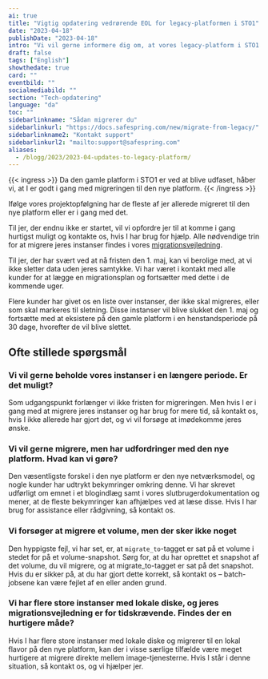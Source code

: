 ```yaml
---
ai: true
title: "Vigtig opdatering vedrørende EOL for legacy-platformen i STO1"
date: "2023-04-18"
publishDate: "2023-04-18"
intro: "Vi vil gerne informere dig om, at vores legacy-platform i STO1 bliver lukket ned den 1. maj 2023."
draft: false
tags: ["English"]
showthedate: true
card: ""
eventbild: ""
socialmediabild: ""
section: "Tech-opdatering"
language: "da"
toc: ""
sidebarlinkname: "Sådan migrerer du"
sidebarlinkurl: "https://docs.safespring.com/new/migrate-from-legacy/"
sidebarlinkname2: "Kontakt support"
sidebarlinkurl2: "mailto:support@safespring.com"
aliases:
  - /blogg/2023/2023-04-updates-to-legacy-platform/
---
```

{{< ingress >}}
Da den gamle platform i STO1 er ved at blive udfaset, håber vi, at I er godt i gang med migreringen til den nye platform.
{{< /ingress >}}

Ifølge vores projektopfølgning har de fleste af jer allerede migreret til den nye platform eller er i gang med det.

Til jer, der endnu ikke er startet, vil vi opfordre jer til at komme i gang hurtigst muligt og kontakte os, hvis I har brug for hjælp. Alle nødvendige trin for at migrere jeres instanser findes i vores [migrationsvejledning](https://docs.safespring.com/new/migrate-from-legacy/).

Til jer, der har svært ved at nå fristen den 1. maj, kan vi berolige med, at vi ikke sletter data uden jeres samtykke. Vi har været i kontakt med alle kunder for at lægge en migrationsplan og fortsætter med dette i de kommende uger.

Flere kunder har givet os en liste over instanser, der ikke skal migreres, eller som skal markeres til sletning. Disse instanser vil blive slukket den 1. maj og fortsætte med at eksistere på den gamle platform i en henstandsperiode på 30 dage, hvorefter de vil blive slettet.

## Ofte stillede spørgsmål

### Vi vil gerne beholde vores instanser i en længere periode. Er det muligt?

Som udgangspunkt forlænger vi ikke fristen for migreringen. Men hvis I er i gang med at migrere jeres instanser og har brug for mere tid, så kontakt os, hvis I ikke allerede har gjort det, og vi vil forsøge at imødekomme jeres ønske.

### Vi vil gerne migrere, men har udfordringer med den nye platform. Hvad kan vi gøre?

Den væsentligste forskel i den nye platform er den nye netværksmodel, og nogle kunder har udtrykt bekymringer omkring denne. Vi har skrevet udførligt om emnet i et blogindlæg samt i vores slutbrugerdokumentation og mener, at de fleste bekymringer kan afhjælpes ved at læse disse. Hvis I har brug for assistance eller rådgivning, så kontakt os.

### Vi forsøger at migrere et volume, men der sker ikke noget

Den hyppigste fejl, vi har set, er, at `migrate_to`-tagget er sat på et volume i stedet for på et volume-snapshot. Sørg for, at du har oprettet et snapshot af det volume, du vil migrere, og at migrate_to-tagget er sat på det snapshot. Hvis du er sikker på, at du har gjort dette korrekt, så kontakt os – batch-jobsene kan være fejlet af en eller anden grund.

### Vi har flere store instanser med lokale diske, og jeres migrationsvejledning er for tidskrævende. Findes der en hurtigere måde?

Hvis I har flere store instanser med lokale diske og migrerer til en lokal flavor på den nye platform, kan der i visse særlige tilfælde være meget hurtigere at migrere direkte mellem image-tjenesterne. Hvis I står i denne situation, så kontakt os, og vi hjælper jer.